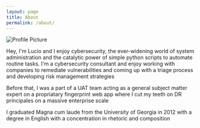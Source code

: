 ```yaml
---
layout: page
title: About
permalink: /about/
---
```


<img src="{{ site.baseurl }}/assets/ProfilePicResized.jpg" title="Profile Picture" class="profile">

Hey, I'm Lucio and I enjoy cybersecurity, the ever-widening world of system administration and the catalytic power of simple python scripts to automate routine tasks. I'm a cybersecurity consultant and enjoy working with companies to remediate vulnerabilities and coming up with a triage process and developing risk management strategies

Before that, I was a part of a UAT team acting as a general subject matter expert on a propriatary fingerprint web app where I cut my teeth on DR principales on a massive enterprise scale

I graduated Magna cum laude from the University of Georgia in 2012 with a degree in English with a concentration in rhetoric and composition 
